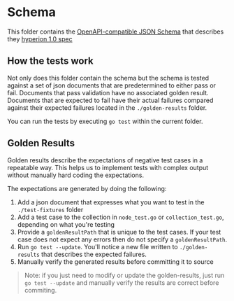 # Schema

This folder contains the [OpenAPI-compatible JSON Schema](https://swagger.io/specification/#schema) 
that describes they [hyperion 1.0 spec](https://edgio.github.io/hyperion/versions/1.0/) 

## How the tests work

Not only does this folder contain the schema but the schema is tested against a set of json documents
that are predetermined to either pass or fail. Documents that pass validation have no associated golden result.
Documents that are expected to fail have their actual failures compared against their expected failures located
in the `./golden-results` folder.

You can run the tests by executing `go test` within the current folder.

## Golden Results

Golden results describe the expectations of negative test cases in a repeatable way. This helps us to implement
tests with complex output without manually hard coding the expectations.

The expectations are generated by doing the following:

1. Add a json document that expresses what you want to test in the `./test-fixtures` folder
2. Add a test case to the collection in `node_test.go` or `collection_test.go`, depending on what you're testing
3. Provide a `goldenResultPath` that is unique to the test cases. If your test case does not expect any errors then do not specify a `goldenResultPath`.
4. Run `go test --update`. You'll notice a new file written to `./golden-results` that describes the expected failures.
5. Manually verify the generated results before committing it to source

> Note: if you just need to modify or update the golden-results, just run `go test --update` and manually verify the results are correct before commiting.